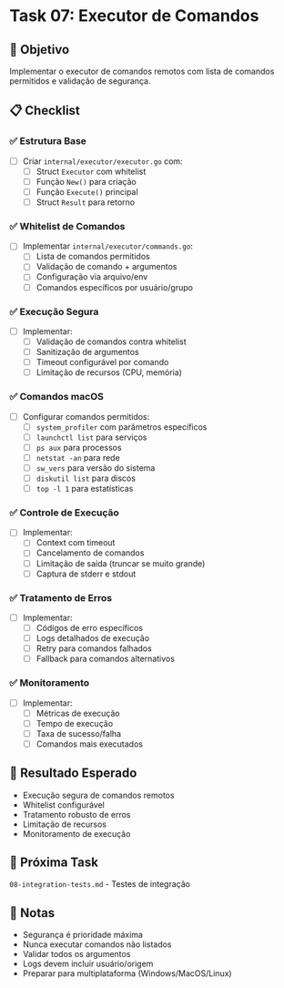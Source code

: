 # Task 07: Executor de Comandos

## 🎯 Objetivo
Implementar o executor de comandos remotos com lista de comandos permitidos e validação de segurança.

## 📋 Checklist

### ✅ Estrutura Base
- [ ] Criar `internal/executor/executor.go` com:
  - [ ] Struct `Executor` com whitelist
  - [ ] Função `New()` para criação
  - [ ] Função `Execute()` principal
  - [ ] Struct `Result` para retorno

### ✅ Whitelist de Comandos
- [ ] Implementar `internal/executor/commands.go`:
  - [ ] Lista de comandos permitidos
  - [ ] Validação de comando + argumentos
  - [ ] Configuração via arquivo/env
  - [ ] Comandos específicos por usuário/grupo

### ✅ Execução Segura
- [ ] Implementar:
  - [ ] Validação de comandos contra whitelist
  - [ ] Sanitização de argumentos
  - [ ] Timeout configurável por comando
  - [ ] Limitação de recursos (CPU, memória)

### ✅ Comandos macOS
- [ ] Configurar comandos permitidos:
  - [ ] `system_profiler` com parâmetros específicos
  - [ ] `launchctl list` para serviços
  - [ ] `ps aux` para processos
  - [ ] `netstat -an` para rede
  - [ ] `sw_vers` para versão do sistema
  - [ ] `diskutil list` para discos
  - [ ] `top -l 1` para estatísticas

### ✅ Controle de Execução
- [ ] Implementar:
  - [ ] Context com timeout
  - [ ] Cancelamento de comandos
  - [ ] Limitação de saída (truncar se muito grande)
  - [ ] Captura de stderr e stdout

### ✅ Tratamento de Erros
- [ ] Implementar:
  - [ ] Códigos de erro específicos
  - [ ] Logs detalhados de execução
  - [ ] Retry para comandos falhados
  - [ ] Fallback para comandos alternativos

### ✅ Monitoramento
- [ ] Implementar:
  - [ ] Métricas de execução
  - [ ] Tempo de execução
  - [ ] Taxa de sucesso/falha
  - [ ] Comandos mais executados

## 🎯 Resultado Esperado
- Execução segura de comandos remotos
- Whitelist configurável
- Tratamento robusto de erros
- Limitação de recursos
- Monitoramento de execução

## 🔗 Próxima Task
`08-integration-tests.md` - Testes de integração

## 📝 Notas
- Segurança é prioridade máxima
- Nunca executar comandos não listados
- Validar todos os argumentos
- Logs devem incluir usuário/origem
- Preparar para multiplataforma (Windows/MacOS/Linux)